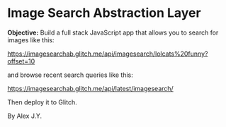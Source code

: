 Image Search Abstraction Layer 
==============================

**Objective:** Build a full stack JavaScript app that allows you to search for images like this:

https://imagesearchab.glitch.me/api/imagesearch/lolcats%20funny?offset=10

and browse recent search queries like this: 

https://imagesearchab.glitch.me/api/latest/imagesearch/

Then deploy it to Glitch.


By Alex J.Y.
